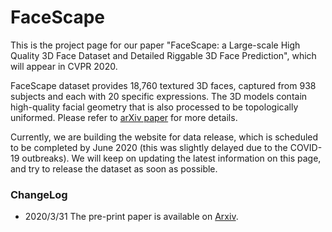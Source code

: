 # FaceScape

This is the project page for our paper "FaceScape: a Large-scale High Quality 3D Face Dataset and Detailed Riggable 3D Face Prediction", which will appear in CVPR 2020.  

FaceScape dataset provides 18,760 textured 3D faces, captured from 938 subjects and each with 20 specific expressions. The 3D models contain high-quality facial geometry that is also processed to be topologically uniformed.  Please refer to [arXiv paper](https://arxiv.org/abs/2003.13989) for more details.

Currently, we are building the website for data release, which is scheduled to be completed by June 2020 (this was slightly delayed due to the COVID-19 outbreaks).  We will keep on updating the latest information on this page, and try to release the dataset as soon as possible.

### ChangeLog

* 2020/3/31 The pre-print paper is available on [Arxiv](https://arxiv.org/abs/2003.13989).
